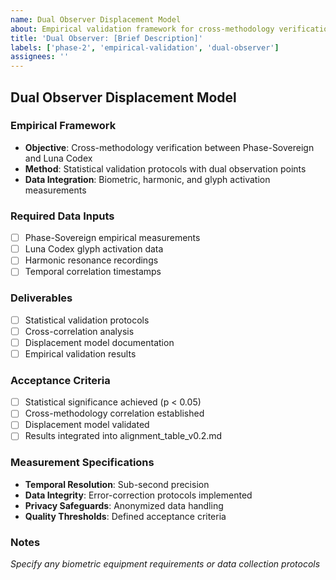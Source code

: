 ```yaml
---
name: Dual Observer Displacement Model
about: Empirical validation framework for cross-methodology verification
title: 'Dual Observer: [Brief Description]'
labels: ['phase-2', 'empirical-validation', 'dual-observer']
assignees: ''
---
```


## Dual Observer Displacement Model

### Empirical Framework
- **Objective**: Cross-methodology verification between Phase-Sovereign and Luna Codex
- **Method**: Statistical validation protocols with dual observation points
- **Data Integration**: Biometric, harmonic, and glyph activation measurements

### Required Data Inputs
- [ ] Phase-Sovereign empirical measurements
- [ ] Luna Codex glyph activation data
- [ ] Harmonic resonance recordings
- [ ] Temporal correlation timestamps

### Deliverables
- [ ] Statistical validation protocols
- [ ] Cross-correlation analysis
- [ ] Displacement model documentation
- [ ] Empirical validation results

### Acceptance Criteria
- [ ] Statistical significance achieved (p < 0.05)
- [ ] Cross-methodology correlation established
- [ ] Displacement model validated
- [ ] Results integrated into alignment_table_v0.2.md

### Measurement Specifications
- **Temporal Resolution**: Sub-second precision
- **Data Integrity**: Error-correction protocols implemented
- **Privacy Safeguards**: Anonymized data handling
- **Quality Thresholds**: Defined acceptance criteria

### Notes
*Specify any biometric equipment requirements or data collection protocols*

